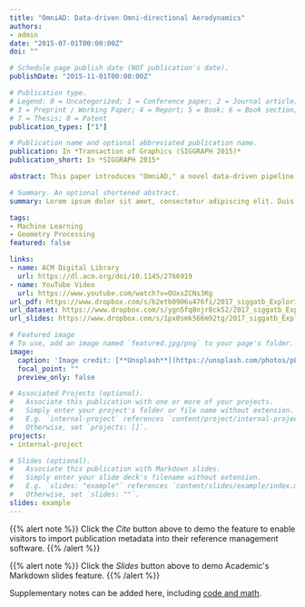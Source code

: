```yaml
---
title: "OmniAD: Data-driven Omni-directional Aerodynamics"
authors:
- admin
date: "2015-07-01T00:00:00Z"
doi: ""

# Schedule page publish date (NOT publication's date).
publishDate: "2015-11-01T00:00:00Z"

# Publication type.
# Legend: 0 = Uncategorized; 1 = Conference paper; 2 = Journal article;
# 3 = Preprint / Working Paper; 4 = Report; 5 = Book; 6 = Book section;
# 7 = Thesis; 8 = Patent
publication_types: ["1"]

# Publication name and optional abbreviated publication name.
publication: In *Transaction of Graphics (SIGGRAPH 2015)*
publication_short: In *SIGGRAPH 2015*

abstract: This paper introduces "OmniAD," a novel data-driven pipeline to model and acquire the aerodynamics of three-dimensional rigid objects. Traditionally, aerodynamics are examined through elaborate wind tunnel experiments or expensive fluid dynamics computations, and are only measured for a small number of discrete wind directions. OmniAD allows the evaluation of aerodynamic forces, such as drag and lift, for any incoming wind direction using a novel representation based on spherical harmonics. Our data-driven technique acquires the aerodynamic properties of an object simply by capturing its falling motion using a single camera. Once model parameters are estimated, OmniAD enables realistic real-time simulation of rigid bodies, such as the tumbling and gliding of leaves, without simulating the surrounding air. In addition, we propose an intuitive user interface based on OmniAD to interactively design three-dimensional kites that actually fly. Various non-traditional kites were designed to demonstrate the physical validity of our model.

# Summary. An optional shortened abstract.
summary: Lorem ipsum dolor sit amet, consectetur adipiscing elit. Duis posuere tellus ac convallis placerat. Proin tincidunt magna sed ex sollicitudin condimentum.

tags:
- Machine Learning 
- Geometry Processing
featured: false

links:
- name: ACM Digital Library
  url: https://dl.acm.org/doi/10.1145/2766919
- name: YouTube Video
  url: https://www.youtube.com/watch?v=OUxsZCNs3Kg
url_pdf: https://www.dropbox.com/s/b2etb0906u476fi/2017_siggatb_ExploringGenerative3DShapes.pdf
url_dataset: https://www.dropbox.com/s/ygn5fq8njr8ck52/2017_siggatb_ExploringGenerative3Dshapes_Objs.zip
url_slides: https://www.dropbox.com/s/1px0smk566m92tg/2017_siggatb_ExploringGenerative3DShapes_Slide.pdf

# Featured image
# To use, add an image named `featured.jpg/png` to your page's folder. 
image:
  caption: 'Image credit: [**Unsplash**](https://unsplash.com/photos/pLCdAaMFLTE)'
  focal_point: ""
  preview_only: false

# Associated Projects (optional).
#   Associate this publication with one or more of your projects.
#   Simply enter your project's folder or file name without extension.
#   E.g. `internal-project` references `content/project/internal-project/index.md`.
#   Otherwise, set `projects: []`.
projects:
- internal-project

# Slides (optional).
#   Associate this publication with Markdown slides.
#   Simply enter your slide deck's filename without extension.
#   E.g. `slides: "example"` references `content/slides/example/index.md`.
#   Otherwise, set `slides: ""`.
slides: example
---
```


{{% alert note %}}
Click the *Cite* button above to demo the feature to enable visitors to import publication metadata into their reference management software.
{{% /alert %}}

{{% alert note %}}
Click the *Slides* button above to demo Academic's Markdown slides feature.
{{% /alert %}}

Supplementary notes can be added here, including [code and math](https://sourcethemes.com/academic/docs/writing-markdown-latex/).

